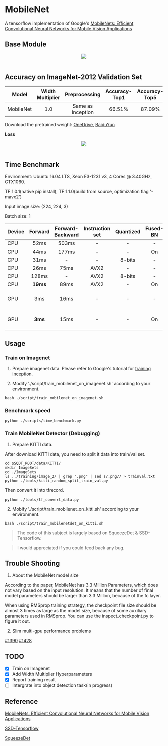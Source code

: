 # MobileNet

A tensorflow implementation of Google's [MobileNets: Efficient Convolutional Neural Networks for Mobile Vision Applications](https://arxiv.org/abs/1704.04861)

## Base Module

<div align="center">
<img src="https://github.com/Zehaos/MobileNet/blob/master/figures/dwl_pwl.png"><br><br>
</div>

## Accuracy on ImageNet-2012 Validation Set

| Model | Width Multiplier |Preprocessing  | Accuracy-Top1|Accuracy-Top5 |
|--------|:---------:|:------:|:------:|:------:|
| MobileNet |1.0| Same as Inception | 66.51% | 87.09% |

Download the pretrained weight: [OneDrive](https://1drv.ms/u/s!AvkGtmrlCEhDhy1YqWPGTMl1ybee), [BaiduYun](https://pan.baidu.com/s/1i5xFjal) 

**Loss**
<div align="center">
<img src="https://github.com/Zehaos/MobileNet/blob/master/figures/epoch90_full_preprocess.png"><br><br>
</div>

## Time Benchmark
Environment: Ubuntu 16.04 LTS, Xeon E3-1231 v3, 4 Cores @ 3.40GHz, GTX1060.

TF 1.0.1(native pip install), TF 1.1.0(build from source, optimization flag '-mavx2')

Input image size: (224, 224, 3)

Batch size: 1

| Device | Forward| Forward-Backward |Instruction set|Quantized|Fused-BN|Remark|
|--------|:---------:|:---------:|:---------:|:---------:|:---------:|:---------:|
|CPU|52ms|503ms|-|-|-|TF 1.0.1|
|CPU|44ms|177ms|-|-|On|TF 1.0.1|
|CPU|31ms| - |-|8-bits|-|TF 1.0.1|
|CPU|26ms| 75ms|AVX2|-|-|TF 1.1.0|
|CPU|128ms| - |AVX2|8-bits|-|TF 1.1.0|
|CPU|**19ms**| 89ms|AVX2|-|On|TF 1.1.0|
|GPU|3ms|16ms|-|-|-|TF 1.0.1, CUDA8.0, CUDNN5.1|
|GPU|**3ms**|15ms|-|-|On|TF 1.0.1, CUDA8.0, CUDNN5.1|

## Usage

### Train on Imagenet

1. Prepare imagenet data. Please refer to Google's tutorial for [training inception](https://github.com/tensorflow/models/tree/master/inception#getting-started).

2. Modify './script/train_mobilenet_on_imagenet.sh' according to your environment.

```
bash ./script/train_mobilenet_on_imagenet.sh
```

### Benchmark speed
```
python ./scripts/time_benchmark.py
```

### Train MobileNet Detector (Debugging)

1. Prepare KITTI data.

After download KITTI data, you need to split it data into train/val set.
```
cd $SQDT_ROOT/data/KITTI/
mkdir ImageSets
cd ./ImageSets
ls ../training/image_2/ | grep ".png" | sed s/.png// > trainval.txt
python ./tools/kitti_random_split_train_val.py
```
Then convert it into tfrecord.
```
python ./tools/tf_convert_data.py
```

2. Mobify './script/train_mobilenet_on_kitti.sh' according to your environment.
```
bash ./script/train_mobilenetdet_on_kitti.sh
```

> The code of this subject is largely based on SqueezeDet & SSD-Tensorflow.

> I would appreciated if you could feed back any bug.

## Trouble Shooting

1. About the MobileNet model size

According to the paper, MobileNet has 3.3 Million Parameters, which does not vary based on the input resolution. It means that the number of final model parameters should be larger than 3.3 Million, because of the fc layer.

When using RMSprop training strategy, the checkpoint file size should be almost 3 times as large as the model size, because of some auxiliary parameters used in RMSprop. You can use the inspect_checkpoint.py to figure it out.

2. Slim multi-gpu performance problems

[#1390](https://github.com/tensorflow/models/issues/1390)
[#1428](https://github.com/tensorflow/models/issues/1428#issuecomment-302589426)

## TODO
- [x] Train on Imagenet
- [x] Add Width Multiplier Hyperparameters
- [x] Report training result
- [ ] Intergrate into object detection task(in progress)

## Reference
[MobileNets: Efficient Convolutional Neural Networks for Mobile Vision Applications](https://arxiv.org/abs/1704.04861)

[SSD-Tensorflow](https://github.com/balancap/SSD-Tensorflow)

[SqueezeDet](https://github.com/BichenWuUCB/squeezeDet)
